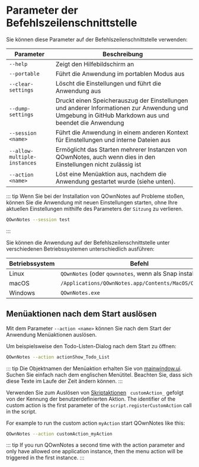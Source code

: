 # Parameter der Befehlszeilenschnittstelle

Sie können diese Parameter auf der Befehlszeilenschnittstelle verwenden:

| Parameter                    | Beschreibung                                                                                                                                        |
| ---------------------------- | --------------------------------------------------------------------------------------------------------------------------------------------------- |
| `--help`                     | Zeigt den Hilfebildschirm an                                                                                                                        |
| `--portable`                 | Führt die Anwendung im portablen Modus aus                                                                                                          |
| `--clear-settings`           | Löscht die Einstellungen und führt die Anwendung aus                                                                                                |
| `--dump-settings`            | Druckt einen Speicherauszug der Einstellungen und anderer Informationen zur Anwendung und Umgebung in GitHub Markdown aus und beendet die Anwendung |
| `--session <name>`     | Führt die Anwendung in einem anderen Kontext für Einstellungen und interne Dateien aus                                                              |
| `--allow-multiple-instances` | Ermöglicht das Starten mehrerer Instanzen von QOwnNotes, auch wenn dies in den Einstellungen nicht zulässig ist                                     |
| `--action <name>`      | Löst eine Menüaktion aus, nachdem die Anwendung gestartet wurde (siehe unten).                                                                      |

::: tip
Wenn Sie bei der Installation von QOwnNotes auf Probleme stoßen, können Sie die Anwendung mit neuen Einstellungen starten, ohne Ihre aktuellen Einstellungen mithilfe des Parameters der `Sitzung` zu verlieren.

```bash
QOwnNotes --session test
```
:::

Sie können die Anwendung auf der Befehlszeilenschnittstelle unter verschiedenen Betriebssystemen unterschiedlich ausführen:

| Betriebssystem | Befehl                                                    |
| -------------- | --------------------------------------------------------- |
| Linux          | `QOwnNotes` (oder `qownnotes`, wenn als Snap installiert) |
| macOS          | `/Applications/QOwnNotes.app/Contents/MacOS/QOwnNotes`    |
| Windows        | `QOwnNotes.exe`                                           |

## Menüaktionen nach dem Start auslösen

Mit dem Parameter `--action <name>` können Sie nach dem Start der Anwendung Menüaktionen auslösen.

Um beispielsweise den Todo-Listen-Dialog nach dem Start zu öffnen:

```bash
QOwnNotes --action actionShow_Todo_List
```

::: tip
Die Objektnamen der Menüaktion erhalten Sie von [mainwindow.ui](https://github.com/pbek/QOwnNotes/blob/develop/src/mainwindow.ui). Suchen Sie einfach nach dem englischen Menütitel. Beachten Sie, dass sich diese Texte im Laufe der Zeit ändern können.
:::

Verwenden Sie zum Auslösen von [Skriptaktionen](../scripting/methods-and-objects.md#registering-a-custom-action) ` customAction_` gefolgt von der Kennung der benutzerdefinierten Aktion. The identifier of the custom action is the first parameter of the `script.registerCustomAction` call in the script.

For example to run the custom action `myAction` start QOwnNotes like this:

```bash
QOwnNotes --action customAction_myAction
```

::: tip
If you run QOwnNotes a second time with the action parameter and only have allowed one application instance, then the menu action will be triggered in the first instance.
:::
